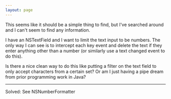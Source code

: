 ```yaml
---
layout: page
---
```




This seems like it should be a simple thing to find, but I've searched around and I can't seem to find any information.

I have an NSTextField and I want to limit the text input to be numbers.  The only way I can see is to intercept each key event and delete the text if they enter anything other than a number (or similarly use a text changed event to do this).

Is there a nice clean way to do this like putting a filter on the text field to only accept characters from a certain set?  Or am I just having a pipe dream from prior programming work in Java?

----

Solved: See NSNumberFormatter
